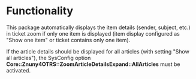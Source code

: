 # Functionality

This package automatically displays the item details (sender, subject, etc.) in ticket zoom if only one item is displayed (item display configured as "Show one item" or ticket contains only one item).

If the article details should be displayed for all articles (with setting "Show all articles"), the SysConfig option __Core::Znuny4OTRS::ZoomArticleDetailsExpand::AllArticles__ must be activated.
